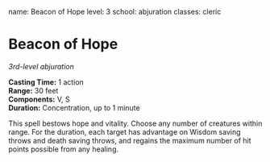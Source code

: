name: Beacon of Hope level: 3 school: abjuration classes: cleric

# Beacon of Hope
_3rd-level abjuration_

**Casting Time:** 1 action   
**Range:** 30 feet   
**Components:** V, S    
**Duration:** Concentration, up to 1 minute

This spell bestows hope and vitality. Choose any number of creatures within range. For the duration, each target has advantage on Wisdom saving throws and death saving throws, and regains the maximum number of hit points possible from any healing. 
